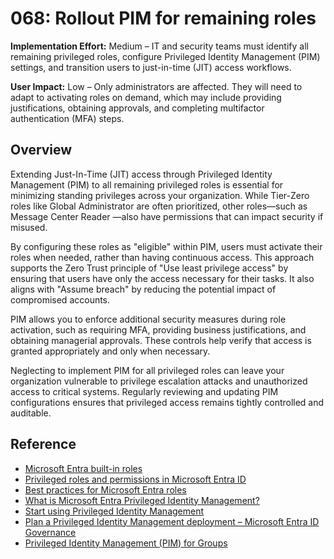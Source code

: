 # 068: Rollout PIM for remaining roles

**Implementation Effort:** Medium – IT and security teams must identify all remaining privileged roles, configure Privileged Identity Management (PIM) settings, and transition users to just-in-time (JIT) access workflows.

**User Impact:** Low – Only administrators are affected. They will need to adapt to activating roles on demand, which may include providing justifications, obtaining approvals, and completing multifactor authentication (MFA) steps.

## Overview

Extending Just-In-Time (JIT) access through Privileged Identity Management (PIM) to all remaining privileged roles is essential for minimizing standing privileges across your organization. While Tier-Zero roles like Global Administrator are often prioritized, other roles—such as Message Center Reader —also have permissions that can impact security if misused.

By configuring these roles as "eligible" within PIM, users must activate their roles when needed, rather than having continuous access. This approach supports the Zero Trust principle of "Use least privilege access" by ensuring that users have only the access necessary for their tasks. It also aligns with "Assume breach" by reducing the potential impact of compromised accounts.

PIM allows you to enforce additional security measures during role activation, such as requiring MFA, providing business justifications, and obtaining managerial approvals. These controls help verify that access is granted appropriately and only when necessary.

Neglecting to implement PIM for all privileged roles can leave your organization vulnerable to privilege escalation attacks and unauthorized access to critical systems. Regularly reviewing and updating PIM configurations ensures that privileged access remains tightly controlled and auditable.

## Reference
* [Microsoft Entra built-in roles](https://learn.microsoft.com/en-us/entra/identity/role-based-access-control/permissions-reference)
* [Privileged roles and permissions in Microsoft Entra ID](https://learn.microsoft.com/en-us/entra/identity/role-based-access-control/privileged-roles-permissions)
* [Best practices for Microsoft Entra roles](https://learn.microsoft.com/en-us/entra/identity/role-based-access-control/best-practices)
* [What is Microsoft Entra Privileged Identity Management?](https://learn.microsoft.com/en-us/entra/id-governance/privileged-identity-management/pim-configure)
* [Start using Privileged Identity Management](https://learn.microsoft.com/en-us/entra/id-governance/privileged-identity-management/pim-getting-started)
* [Plan a Privileged Identity Management deployment – Microsoft Entra ID Governance](https://learn.microsoft.com/en-us/entra/id-governance/privileged-identity-management/pim-deployment-plan)
* [Privileged Identity Management (PIM) for Groups](https://learn.microsoft.com/en-us/entra/id-governance/privileged-identity-management/concept-pim-for-groups)
